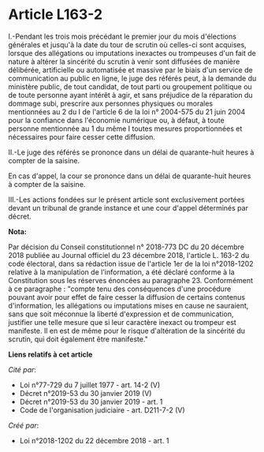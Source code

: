 # Article L163-2

I.-Pendant les trois mois précédant le premier jour du mois d'élections générales et jusqu'à la date du tour de scrutin où
celles-ci sont acquises, lorsque des allégations ou imputations inexactes ou trompeuses d'un fait de nature à altérer la
sincérité du scrutin à venir sont diffusées de manière délibérée, artificielle ou automatisée et massive par le biais d'un
service de communication au public en ligne, le juge des référés peut, à la demande du ministère public, de tout candidat, de
tout parti ou groupement politique ou de toute personne ayant intérêt à agir, et sans préjudice de la réparation du dommage
subi, prescrire aux personnes physiques ou morales mentionnées au 2 du I de l'article 6 de la loi n° 2004-575 du 21 juin 2004
pour la confiance dans l'économie numérique ou, à défaut, à toute personne mentionnée au 1 du même I toutes mesures
proportionnées et nécessaires pour faire cesser cette diffusion.

II.-Le juge des référés se prononce dans un délai de quarante-huit heures à compter de la saisine.

En cas d'appel, la cour se prononce dans un délai de quarante-huit heures à compter de la saisine.

III.-Les actions fondées sur le présent article sont exclusivement portées devant un tribunal de grande instance et une cour
d'appel déterminés par décret.

**Nota:**

Par décision du Conseil constitutionnel n° 2018-773 DC du 20 décembre 2018 publiée au Journal officiel du 23 décembre 2018,
l'article L. 163-2 du code électoral, dans sa rédaction issue de l'article 1er de la loi n°2018-1202 relative à la
manipulation de l'information, a été déclaré conforme à la Constitution sous les réserves énoncées au paragraphe 23.
Conformément à ce paragraphe : "compte tenu des conséquences d'une procédure pouvant avoir pour effet de faire cesser la
diffusion de certains contenus d'information, les allégations ou imputations mises en cause ne sauraient, sans que soit
méconnue la liberté d'expression et de communication, justifier une telle mesure que si leur caractère inexact ou trompeur
est manifeste. Il en est de même pour le risque d'altération de la sincérité du scrutin, qui doit également être manifeste."

**Liens relatifs à cet article**

_Cité par_:

  - Loi n°77-729 du 7 juillet 1977 - art. 14-2 (V)
  - Décret n°2019-53 du 30 janvier 2019 (V)
  - Décret n°2019-53 du 30 janvier 2019 - art. 1
  - Code de l'organisation judiciaire - art. D211-7-2 (V)

_Créé par_:

  - Loi n°2018-1202 du 22 décembre 2018 - art. 1
